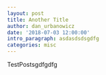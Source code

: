 ```yaml
---
layout: post
title: Another Title
author: dan_urbanowicz
date: '2018-07-03 12:00:00'
intro_paragraph: asdasdsdsgdfg
categories: misc
---
```

TestPostsgdfgdfg
